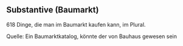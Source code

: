 ## Substantive (Baumarkt)

618 Dinge, die man im Baumarkt kaufen kann, im Plural.

Quelle: Ein Baumarktkatalog, könnte der von Bauhaus gewesen sein
